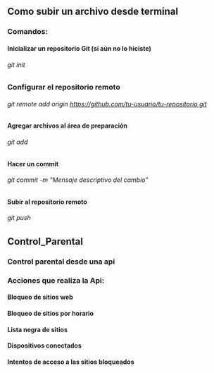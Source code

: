 ## Como subir un archivo desde terminal
### Comandos:
#### Inicializar un repositorio Git (si aún no lo hiciste)
###### git init
### Configurar el repositorio remoto
###### git remote add origin https://github.com/tu-usuario/tu-repositorio.git
#### Agregar archivos al área de preparación
###### git add 
#### Hacer un commit 
###### git commit -m "Mensaje descriptivo del cambio"
#### Subir al repositorio remoto
###### git push


## Control_Parental
### Control parental desde una api


### Acciones que realiza la Api:
#### Bloqueo de sitios web
#### Bloqueo de sitios por horario 
#### Lista negra de sitios
#### Dispositivos conectados
#### Intentos de acceso a las sitios bloqueados
